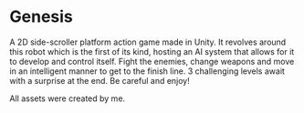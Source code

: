 Genesis
=======

A 2D side-scroller platform action game made in Unity. 
It revolves around this robot which is the first of its kind, hosting an AI system that allows for it to develop and control itself.
Fight the enemies, change weapons and move in an intelligent manner to get to the finish line. 
3 challenging levels await with a surprise at the end.
Be careful and enjoy!

All assets were created by me.
